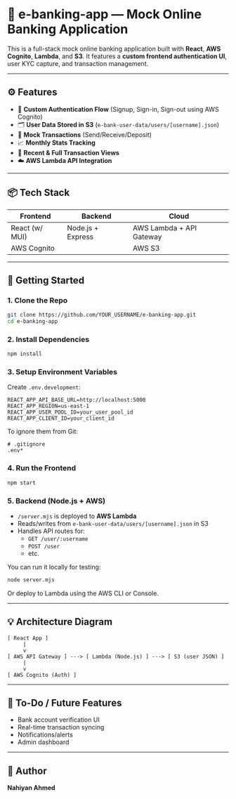 # 🏦 e-banking-app — Mock Online Banking Application

This is a full-stack mock online banking application built with **React**, **AWS Cognito**, **Lambda**, and **S3**. It features a **custom frontend authentication UI**, user KYC capture, and transaction management.

---

## ⚙️ Features

- 🔐 **Custom Authentication Flow** (Signup, Sign-in, Sign-out using AWS Cognito)
- 🗂️ **User Data Stored in S3** (`e-bank-user-data/users/[username].json`)
- 💸 **Mock Transactions** (Send/Receive/Deposit)
- 📈 **Monthly Stats Tracking**
- 🧾 **Recent & Full Transaction Views**
- ☁️ **AWS Lambda API Integration**

---

## 📦 Tech Stack

| Frontend       | Backend           | Cloud                    |
| -------------- | ----------------- | ------------------------ |
| React (w/ MUI) | Node.js + Express | AWS Lambda + API Gateway |
| AWS Cognito    |                   | AWS S3                   |

---

## 🚀 Getting Started

### 1. Clone the Repo

```bash
git clone https://github.com/YOUR_USERNAME/e-banking-app.git
cd e-banking-app
```

### 2. Install Dependencies

```bash
npm install
```

### 3. Setup Environment Variables

Create `.env.development`:

```env
REACT_APP_API_BASE_URL=http://localhost:5000
REACT_APP_REGION=us-east-1
REACT_APP_USER_POOL_ID=your_user_pool_id
REACT_APP_CLIENT_ID=your_client_id
```

To ignore them from Git:

```
# .gitignore
.env*
```

### 4. Run the Frontend

```bash
npm start
```

### 5. Backend (Node.js + AWS)

- `/server.mjs` is deployed to **AWS Lambda**
- Reads/writes from `e-bank-user-data/users/[username].json` in S3
- Handles API routes for:
  - `GET /user/:username`
  - `POST /user`
  - etc.

You can run it locally for testing:

```bash
node server.mjs
```

Or deploy to Lambda using the AWS CLI or Console.

---

## 💡 Architecture Diagram

```
[ React App ]
     |
     v
[ AWS API Gateway ] ---> [ Lambda (Node.js) ] ---> [ S3 (user JSON) ]
     |
     v
[ AWS Cognito (Auth) ]
```

---

## 📝 To-Do / Future Features

- Bank account verification UI
- Real-time transaction syncing
- Notifications/alerts
- Admin dashboard

---

## 🧠 Author

**Nahiyan Ahmed**
